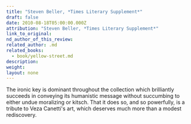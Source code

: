 ```yaml
---
title: "Steven Beller, *Times Literary Supplement*"
draft: false
date: 2010-08-18T05:00:00.000Z
attribution: "Steven Beller, *Times Literary Supplement*"
link_to_original:
nd_author_of_this_review:
related_author: .md
related_books:
  - book/yellow-street.md
description:
weight:
layout: none
---
```

The ironic key is dominant throughout the collection which brilliantly succeeds in conveying its humanistic message without succumbing to either undue moralizing or kitsch. That it does so, and so powerfully, is a tribute to Veza Canetti's art, which deserves much more than a modest rediscovery.

